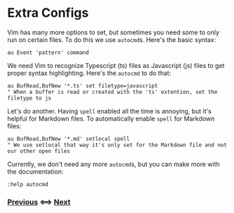 # Extra Configs

Vim has many more options to set, but sometimes you need some to only run on
certain files. To do this we use `autocmd`s. Here's the basic syntax:
```vim
au Event 'pattern' command
```

We need Vim to recognize Typescript (ts) files as Javascript (js) files to get
proper syntax highlighting. Here's the `autocmd` to do that:
```vim
au BufRead,BufNew '*.ts' set filetype=javascript
" When a buffer is read or created with the 'ts' extention, set the filetype to js
```

Let's do another. Having `spell` enabled all the time is annoying, but it's helpful for Markdown files. To automatically enable `spell` for Markdown files:
```
au BufRead,BufNew '*.md' setlocal spell
" We use setlocal that way it's only set for the Markdown file and not our other open files
```

Currently, we don't need any more `autocmd`s,
but you can make more with the documentation:
```vim
:help autocmd
```

### [Previous](/Tutorial/07_Advanced_Keybindings.md) <==> [Next](/Tutorial/09_Conclusion_and_Beyond.md)
